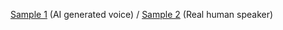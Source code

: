[Sample 1](audio/testnsf.wav) (AI generated voice) /
[Sample 2](audio/testnsf.wav) (Real human speaker) 
